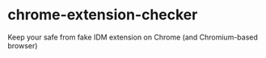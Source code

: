 # chrome-extension-checker
Keep your safe from fake IDM extension on Chrome (and Chromium-based browser)
